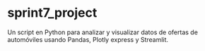 # sprint7_project
Un script en Python para analizar y visualizar datos de ofertas de automóviles usando Pandas, Plotly express y Streamlit.
